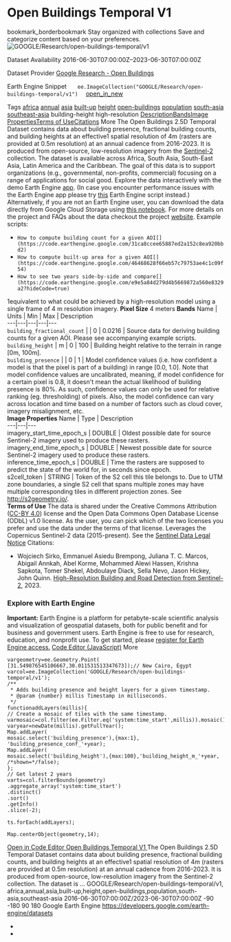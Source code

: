  
#  Open Buildings Temporal V1 
bookmark_borderbookmark Stay organized with collections  Save and categorize content based on your preferences.
![GOOGLE/Research/open-buildings-temporal/v1](https://developers.google.com/earth-engine/datasets/images/GOOGLE/GOOGLE_Research_open-buildings-temporal_v1_sample.png) 

Dataset Availability
    2016-06-30T07:00:00Z–2023-06-30T07:00:00Z 

Dataset Provider
     [ Google Research - Open Buildings ](https://sites.research.google/gr/open-buildings/temporal/) 

Earth Engine Snippet
     `    ee.ImageCollection("GOOGLE/Research/open-buildings-temporal/v1")   ` [ open_in_new ](https://code.earthengine.google.com/?scriptPath=Examples:Datasets/GOOGLE/GOOGLE_Research_open-buildings-temporal_v1) 

Tags
     [africa](https://developers.google.com/earth-engine/datasets/tags/africa) [annual](https://developers.google.com/earth-engine/datasets/tags/annual) [asia](https://developers.google.com/earth-engine/datasets/tags/asia) [built-up](https://developers.google.com/earth-engine/datasets/tags/built-up) [height](https://developers.google.com/earth-engine/datasets/tags/height) [open-buildings](https://developers.google.com/earth-engine/datasets/tags/open-buildings) [population](https://developers.google.com/earth-engine/datasets/tags/population) [south-asia](https://developers.google.com/earth-engine/datasets/tags/south-asia) [southeast-asia](https://developers.google.com/earth-engine/datasets/tags/southeast-asia)
building-height
high-resolution
[Description](https://developers.google.com/earth-engine/datasets/catalog/GOOGLE_Research_open-buildings-temporal_v1#description)[Bands](https://developers.google.com/earth-engine/datasets/catalog/GOOGLE_Research_open-buildings-temporal_v1#bands)[Image Properties](https://developers.google.com/earth-engine/datasets/catalog/GOOGLE_Research_open-buildings-temporal_v1#image-properties)[Terms of Use](https://developers.google.com/earth-engine/datasets/catalog/GOOGLE_Research_open-buildings-temporal_v1#terms-of-use)[Citations](https://developers.google.com/earth-engine/datasets/catalog/GOOGLE_Research_open-buildings-temporal_v1#citations) More
The Open Buildings 2.5D Temporal Dataset contains data about building presence, fractional building counts, and building heights at an effective1 spatial resolution of 4m (rasters are provided at 0.5m resolution) at an annual cadence from 2016-2023. It is produced from open-source, low-resolution imagery from the [Sentinel-2](https://www.esa.int/Applications/Observing_the_Earth/Copernicus/Sentinel-2) collection.
The dataset is available across Africa, South Asia, South-East Asia, Latin America and the Caribbean. The goal of this data is to support organizations (e.g., governmental, non-profits, commercial) focusing on a range of applications for social good.
Explore the data interactively with the demo Earth Engine [app](https://goo.gle/open-buildings-temporal-demo-app). (In case you encounter performance issues with the Earth Engine app please try [this](https://goo.gle/open-buildings-temporal-demo) Earth Engine script instead.)
Alternatively, if you are not an Earth Engine user, you can download the data directly from Google Cloud Storage using [this notebook](https://colab.research.google.com/github/google-research/google-research/blob/master/building_detection/open_buildings_temporal_download_region_geotiffs.ipynb).
For more details on the project and FAQs about the data checkout the project [website](https://sites.research.google/gr/open-buildings/temporal/).
Example scripts:
  * `How to compute building count for a given AOI[](https://code.earthengine.google.com/31ca8ccee65887ed2a152c8ea920bbd2)`
  * `How to compute built-up area for a given AOI[](https://code.earthengine.google.com/46468628f66eb57c79753ae4c1c09f54)`
  * `How to see two years side-by-side and compare[](https://code.earthengine.google.com/e9e5a84d279d4b5669872a560e8329a2?hideCode=true)`


1equivalent to what could be achieved by a high-resolution model using a single frame of 4 m resolution imagery.
**Pixel Size** 4 meters 
**Bands**
Name | Units | Min | Max | Description  
---|---|---|---|---  
`building_fractional_count` |  |  0  |  0.0216  | Source data for deriving building counts for a given AOI. Please see accompanying example scripts.  
`building_height` | m |  0  |  100  | Building height relative to the terrain in range [0m, 100m].  
`building_presence` |  |  0  |  1  | Model confidence values (i.e. how confident a model is that the pixel is part of a building) in range [0.0, 1.0]. Note that model confidence values are uncalibrated, meaning, if model confidence for a certain pixel is 0.8, it doesn't mean the actual likelihood of building presence is 80%. As such, confidence values can only be used for relative ranking (eg. thresholding) of pixels. Also, the model confidence can vary across location and time based on a number of factors such as cloud cover, imagery misalignment, etc.  
**Image Properties**
Name | Type | Description  
---|---|---  
imagery_start_time_epoch_s | DOUBLE | Oldest possible date for source Sentinel-2 imagery used to produce these rasters.  
imagery_end_time_epoch_s | DOUBLE | Newest possible date for source Sentinel-2 imagery used to produce these rasters.  
inference_time_epoch_s | DOUBLE | Time the rasters are supposed to predict the state of the world for, in seconds since epoch.  
s2cell_token | STRING | Token of the S2 cell this tile belongs to. Due to UTM zone boundaries, a single S2 cell that spans multiple zones may have multiple corresponding tiles in different projection zones. See <http://s2geometry.io/>.  
**Terms of Use**
The data is shared under the Creative Commons Attribution ([CC-BY 4.0](https://creativecommons.org/licenses/by/4.0/)) license and the Open Data Commons Open Database License (ODbL) v1.0 license. As the user, you can pick which of the two licenses you prefer and use the data under the terms of that license.
Leverages the Copernicus Sentinel-2 data (2015-present). See the [Sentinel Data Legal Notice](https://sentinels.copernicus.eu/documents/247904/690755/Sentinel_Data_Legal_Notice)
Citations:
  * Wojciech Sirko, Emmanuel Asiedu Brempong, Juliana T. C. Marcos, Abigail Annkah, Abel Korme, Mohammed Alewi Hassen, Krishna Sapkota, Tomer Shekel, Abdoulaye Diack, Sella Nevo, Jason Hickey, John Quinn. [High-Resolution Building and Road Detection from Sentinel-2](https://arxiv.org/abs/2310.11622), 2023.


### Explore with Earth Engine
**Important:** Earth Engine is a platform for petabyte-scale scientific analysis and visualization of geospatial datasets, both for public benefit and for business and government users. Earth Engine is free to use for research, education, and nonprofit use. To get started, please [register for Earth Engine access.](https://console.cloud.google.com/earth-engine)
[Code Editor (JavaScript)](https://developers.google.com/earth-engine/datasets/catalog/GOOGLE_Research_open-buildings-temporal_v1#code-editor-javascript-sample) More
```
vargeometry=ee.Geometry.Point(
[31.549876545106667,30.011531513347673]);// New Cairo, Egypt
varcol=ee.ImageCollection('GOOGLE/Research/open-buildings-temporal/v1');
/**
 * Adds building presence and height layers for a given timestamp.
 * @param {number} millis Timestamp in milliseconds.
 */
functionaddLayers(millis){
// Create a mosaic of tiles with the same timestamp.
varmosaic=col.filter(ee.Filter.eq('system:time_start',millis)).mosaic();
varyear=newDate(millis).getFullYear();
Map.addLayer(
mosaic.select('building_presence'),{max:1},
'building_presence_conf_'+year);
Map.addLayer(
mosaic.select('building_height'),{max:100},'building_height_m_'+year,
/*shown=*/false);
};
// Get latest 2 years
varts=col.filterBounds(geometry)
.aggregate_array('system:time_start')
.distinct()
.sort()
.getInfo()
.slice(-2);

ts.forEach(addLayers);

Map.centerObject(geometry,14);
```
[ Open in Code Editor ](https://code.earthengine.google.com/?scriptPath=Examples:Datasets/GOOGLE/GOOGLE_Research_open-buildings-temporal_v1)
[ Open Buildings Temporal V1 ](https://developers.google.com/earth-engine/datasets/catalog/GOOGLE_Research_open-buildings-temporal_v1)
The Open Buildings 2.5D Temporal Dataset contains data about building presence, fractional building counts, and building heights at an effective1 spatial resolution of 4m (rasters are provided at 0.5m resolution) at an annual cadence from 2016-2023. It is produced from open-source, low-resolution imagery from the Sentinel-2 collection. The dataset is …
GOOGLE/Research/open-buildings-temporal/v1, africa,annual,asia,built-up,height,open-buildings,population,south-asia,southeast-asia 
2016-06-30T07:00:00Z/2023-06-30T07:00:00Z
-90 -180 90 180 
Google Earth Engine
https://developers.google.com/earth-engine/datasets
  * [ ](https://doi.org/https://sites.research.google/gr/open-buildings/temporal/)
  * [ ](https://doi.org/https://developers.google.com/earth-engine/datasets/catalog/GOOGLE_Research_open-buildings-temporal_v1)


